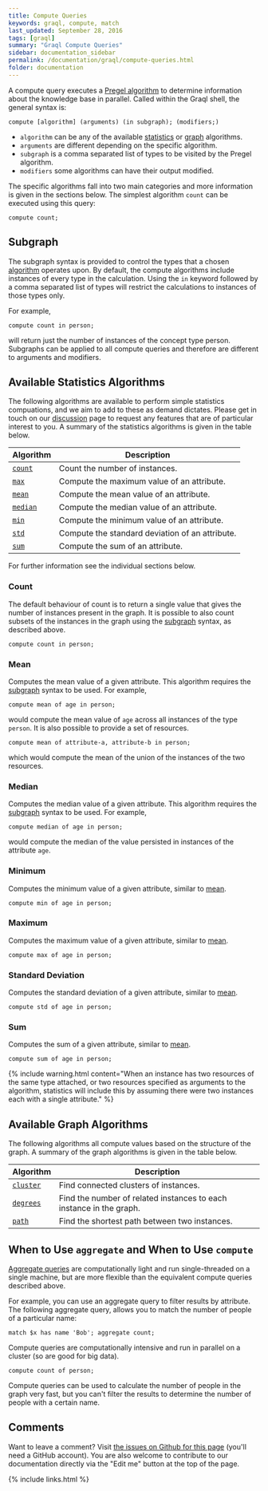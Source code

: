 ```yaml
---
title: Compute Queries
keywords: graql, compute, match
last_updated: September 28, 2016
tags: [graql]
summary: "Graql Compute Queries"
sidebar: documentation_sidebar
permalink: /documentation/graql/compute-queries.html
folder: documentation
---
```


A compute query executes a [Pregel algorithm](https://www.quora.com/What-are-the-main-concepts-behind-Googles-Pregel) to determine information about the knowledge base in parallel.
Called within the Graql shell, the general syntax is:

```
compute [algorithm] (arguments) (in subgraph); (modifiers;)
```

* `algorithm` can be any of the available [statistics](#available-statistics-algorithms) or [graph](#available-graph-algorithms) algorithms.
* `arguments` are different depending on the specific algorithm.
* `subgraph` is a comma separated list of types to be visited by the Pregel algorithm.
* `modifiers` some algorithms can have their output modified.

The specific algorithms fall into two main categories and more information is given in the sections below.
The simplest algorithm `count` can be executed using this query:

```
compute count;
```

## Subgraph

The subgraph syntax is provided to control the types that a chosen [algorithm](#available-algorithms) operates upon.
By default, the compute algorithms include instances of every type in the calculation.
Using the `in` keyword followed by a comma separated list of types will restrict the calculations to instances of those types only.

For example,

```
compute count in person;
```

will return just the number of instances of the concept type person.
Subgraphs can be applied to all compute queries and therefore are different to arguments and modifiers.

## Available Statistics Algorithms

The following algorithms are available to perform simple statistics compuations, and we aim to add to these as demand dictates. Please get
in touch on our [discussion](https://discuss.grakn.ai/) page to request any features that are of particular interest
to you. A summary of the statistics algorithms is given in the table below.

| Algorithm | Description                                   |
| ----------- | --------------------------------------------- |
| [`count`](#count)     | Count the number of instances.                        |
| [`max`](#maximum)    | Compute the maximum value of an attribute. |
| [`mean`](#mean)    | Compute the mean value of an attribute.                           |
| [`median`](#mean)    | Compute the median value of an attribute.                           |
| [`min`](#minimum)    | Compute the minimum value of an attribute. |
| [`std`](#standard-deviation)    | Compute the standard deviation of an attribute. |
| [`sum`](#sum)    | Compute the sum of an attribute. |

For further information see the individual sections below.

### Count

The default behaviour of count is to return a single value that gives the number of instances present in the graph. It
is possible to also count subsets of the instances in the graph using the [subgraph](#subgraph) syntax, as described above.

```
compute count in person;
```

### Mean

Computes the mean value of a given attribute. This algorithm requires the [subgraph](#subgraph) syntax to be used.
For example,

```
compute mean of age in person;
```

would compute the mean value of `age` across all instances of the type `person`.
It is also possible to provide a set of resources.

```
compute mean of attribute-a, attribute-b in person;
```

which would compute the mean of the union of the instances of the two resources.

### Median

Computes the median value of a given attribute. This algorithm requires the [subgraph](#subgraph) syntax to be used.
For example,

```
compute median of age in person;
```

would compute the median of the value persisted in instances of the attribute `age`. 

### Minimum

Computes the minimum value of a given attribute, similar to [mean](#mean).

```
compute min of age in person;
```

### Maximum

Computes the maximum value of a given attribute, similar to [mean](#mean).

```
compute max of age in person;
```

### Standard Deviation

Computes the standard deviation of a given attribute, similar to [mean](#mean).


```
compute std of age in person;
```

### Sum

Computes the sum of a given attribute, similar to [mean](#mean).

```
compute sum of age in person;
```

{% include warning.html content="When an instance has two resources of the same type attached, or two resources specified as arguments to the algorithm, statistics will include this by assuming there were two instances each with a single attribute." %}

## Available Graph Algorithms

The following algorithms all compute values based on the structure of the graph.
A summary of the graph algorithms is given in the table below.

| Algorithm | Description                                   |
| ----------- | --------------------------------------------- |
| [`cluster`](../graql-analytics/analytics-connected-components.html)     | Find connected clusters of instances.                        |
| [`degrees`](../graql-analytics/analytics-degrees.html)    | Find the number of related instances to each instance in the graph. |
| [`path`](../graql-analytics/analytics-shortest-path.html)    | Find the shortest path between two instances.                           |

<!--
For further information see the individual sections below.

### Cluster

### Degrees

### Path
-->

## When to Use `aggregate` and When to Use `compute`

[Aggregate queries](./aggregate-queries.html) are computationally light and run single-threaded on a single machine, but are more flexible than the equivalent compute queries described above.

For example, you can use an aggregate query to filter results by attribute. The following  aggregate query, allows you to match the number of people of a particular name:

```
match $x has name 'Bob'; aggregate count;
```

Compute queries are computationally intensive and run in parallel on a cluster (so are good for big data).

```
compute count of person; 
```

Compute queries can be used to calculate the number of people in the graph very fast, but you can't filter the results to determine the number of people with a certain name.

## Comments
Want to leave a comment? Visit <a href="https://github.com/graknlabs/docs/issues/42" target="_blank">the issues on Github for this page</a> (you'll need a GitHub account). You are also welcome to contribute to our documentation directly via the "Edit me" button at the top of the page.

{% include links.html %}
